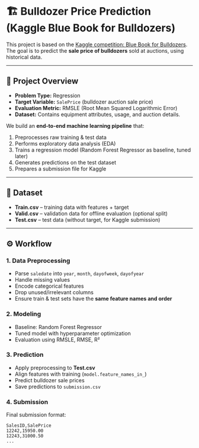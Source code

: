# 🏗️ Bulldozer Price Prediction (Kaggle Blue Book for Bulldozers)

This project is based on the [Kaggle competition: Blue Book for Bulldozers](https://www.kaggle.com/c/bluebook-for-bulldozers).  
The goal is to predict the **sale price of bulldozers** sold at auctions, using historical data.

---

## 📌 Project Overview
- **Problem Type:** Regression  
- **Target Variable:** `SalePrice` (bulldozer auction sale price)  
- **Evaluation Metric:** RMSLE (Root Mean Squared Logarithmic Error)  
- **Dataset:** Contains equipment attributes, usage, and auction details.

We build an **end-to-end machine learning pipeline** that:
1. Preprocesses raw training & test data
2. Performs exploratory data analysis (EDA)
3. Trains a regression model (Random Forest Regressor as baseline, tuned later)
4. Generates predictions on the test dataset
5. Prepares a submission file for Kaggle

---

## 📂 Dataset
- **Train.csv** – training data with features + target
- **Valid.csv** – validation data for offline evaluation (optional split)
- **Test.csv** – test data (without target, for Kaggle submission)

---

## ⚙️ Workflow

### 1. Data Preprocessing
- Parse `saledate` into `year`, `month`, `dayofweek`, `dayofyear`
- Handle missing values
- Encode categorical features
- Drop unused/irrelevant columns
- Ensure train & test sets have the **same feature names and order**

### 2. Modeling
- Baseline: Random Forest Regressor
- Tuned model with hyperparameter optimization
- Evaluation using RMSLE, RMSE, R²

### 3. Prediction
- Apply preprocessing to **Test.csv**
- Align features with training (`model.feature_names_in_`)
- Predict bulldozer sale prices
- Save predictions to `submission.csv`

### 4. Submission
Final submission format:
```csv
SalesID,SalePrice
12242,15950.00
12243,31000.50
...
